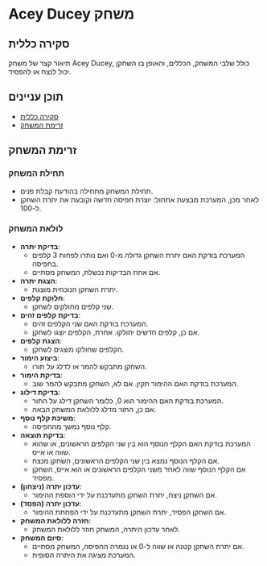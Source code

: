 # Acey Ducey משחק

## סקירה כללית

תיאור קצר של משחק Acey Ducey, כולל שלבי המשחק, הכללים, והאופן בו השחקן יכול לנצח או להפסיד.

## תוכן עניינים

- [סקירה כללית](#סקירה-כללית)
- [זרימת המשחק](#זרימת-המשחק)

## זרימת המשחק

### תחילת המשחק
   - תחילת המשחק מתחילה בהודעת קבלת פנים.
   - לאחר מכן, המערכת מבצעת אתחול: יוצרת חפיסה חדשה וקובעת את יתרת השחקן ל-100.

### לולאת המשחק

-  **בדיקת יתרה**:
     - המערכת בודקת האם יתרת השחקן גדולה מ-0 ואם נותרו לפחות 3 קלפים בחפיסה.
     - אם אחת הבדיקות נכשלת, המשחק מסתיים.
-  **הצגת יתרה**:
     - יתרת השחקן הנוכחית מוצגת.
-  **חלוקת קלפים**:
     - שני קלפים מחולקים לשחקן.
- **בדיקת קלפים זהים**:
    - המערכת בודקת האם שני הקלפים זהים.
    - אם כן, קלפים חדשים יחולקו. אחרת, הקלפים יוצגו לשחקן.
-  **הצגת קלפים**:
     - הקלפים שחולקו מוצגים לשחקן.
-  **ביצוע הימור**:
     - השחקן מתבקש להמר או לדלג על תורו.
- **בדיקת הימור**:
    - המערכת בודקת האם ההימור תקין. אם לא, השחקן מתבקש להמר שוב.
- **בדיקת דילוג**:
    - המערכת בודקת האם ההימור הוא 0, כלומר השחקן דילג על התור.
    - אם כן, התור מדלג ללולאת המשחק הבאה.
-  **משיכת קלף נוסף**:
     - קלף נוסף נמשך מהחפיסה.
- **בדיקת תוצאה**:
    - המערכת בודקת האם הקלף הנוסף הוא בין שני הקלפים הראשונים, או שהוא שווה או אייס.
    - אם הקלף הנוסף נמצא בין שני הקלפים הראשונים, השחקן מנצח.
    - אם הקלף הנוסף שווה לאחד משני הקלפים הראשונים או הוא אייס, השחקן מפסיד.
-  **עדכון יתרה (ניצחון)**:
     - אם השחקן ניצח, יתרת השחקן מתעדכנת על ידי הוספת ההימור.
- **עדכון יתרה (הפסד)**:
    - אם השחקן הפסיד, יתרת השחקן מתעדכנת על ידי הפחתת ההימור.
-  **חזרה ללולאת המשחק**:
    - לאחר עדכון היתרה, המשחק חוזר ללולאת המשחק.
-  **סיום המשחק**:
    - אם יתרת השחקן קטנה או שווה ל-0 או נגמרה החפיסה, המשחק מסתיים.
    - המערכת מציגה את היתרה הסופית.